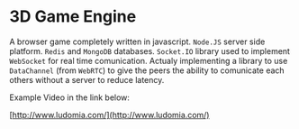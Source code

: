 # 3D Game Engine

A browser game completely written in javascript. `Node.JS` server side platform.
`Redis` and `MongoDB` databases.
`Socket.IO` library used to implement `WebSocket` for real time comunication.
Actualy implementing a library to use `DataChannel` (from `WebRTC`) to give the peers the ability to comunicate each others without a server to reduce latency.

Example Video in the link below:

[http://www.ludomia.com/](http://www.ludomia.com/)